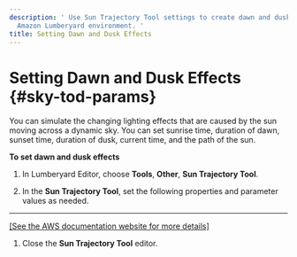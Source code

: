 ```yaml
---
description: ' Use Sun Trajectory Tool settings to create dawn and dusk effects for your
  Amazon Lumberyard environment. '
title: Setting Dawn and Dusk Effects
---
```

# Setting Dawn and Dusk Effects {#sky-tod-params}

You can simulate the changing lighting effects that are caused by the sun moving across a dynamic sky\. You can set sunrise time, duration of dawn, sunset time, duration of dusk, current time, and the path of the sun\.

**To set dawn and dusk effects**

1. In Lumberyard Editor, choose **Tools**, **Other**, **Sun Trajectory Tool**\.

1. In the **Sun Trajectory Tool**, set the following properties and parameter values as needed\.
****
[\[See the AWS documentation website for more details\]](/docs/userguide/sky/tod-params)

1. Close the **Sun Trajectory Tool** editor\.